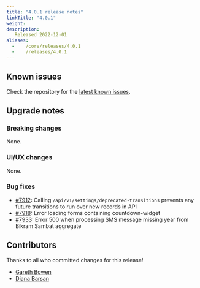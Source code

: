 ```yaml
---
title: "4.0.1 release notes"
linkTitle: "4.0.1"
weight:
description:
   Released 2022-12-01
aliases:
  -    /core/releases/4.0.1
  -    /releases/4.0.1
---
```


## Known issues

Check the repository for the [latest known issues](https://github.com/medic/cht-core/issues?q=is%3Aissue+label%3A%22Affects%3A+4.0.1%22).

## Upgrade notes

### Breaking changes

None.

### UI/UX changes

None.

### Bug fixes

- [#7912](https://github.com/medic/cht-core/issues/7912): Calling `/api/v1/settings/deprecated-transitions` prevents any future transitions to run over new records in API
- [#7918](https://github.com/medic/cht-core/issues/7918): Error loading forms containing countdown-widget
- [#7933](https://github.com/medic/cht-core/issues/7933): Error 500 when processing SMS message missing year from Bikram Sambat aggregate



## Contributors

Thanks to all who committed changes for this release!

- [Gareth Bowen](https://github.com/garethbowen)
- [Diana Barsan](https://github.com/dianabarsan)

